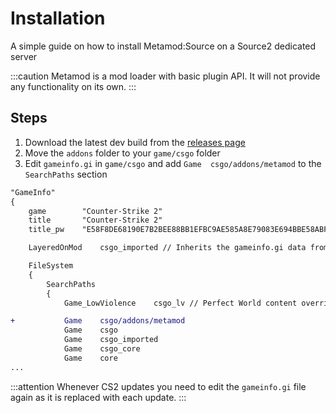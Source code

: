 # Installation

A simple guide on how to install Metamod:Source on a Source2 dedicated server

:::caution
Metamod is a mod loader with basic plugin API. It will not provide any functionality on its own.
:::

## Steps

1. Download the latest dev build from the [releases page](https://www.sourcemm.net/downloads.php/?branch=master)
2. Move the `addons` folder to your `game/csgo` folder
3. Edit `gameinfo.gi` in `game/csgo` and add `Game	csgo/addons/metamod` to the `SearchPaths` section

```diff
"GameInfo"
{
	game 		"Counter-Strike 2"
	title 		"Counter-Strike 2"
	title_pw	"E58F8DE68190E7B2BEE88BB1EFBC9AE585A8E79083E694BBE58ABF"

	LayeredOnMod	csgo_imported // Inherits the gameinfo.gi data from csgo_imported (which itself inherits from csgo_core)

	FileSystem
	{
		SearchPaths
		{
			Game_LowViolence	csgo_lv // Perfect World content override

+			Game	csgo/addons/metamod
			Game	csgo
			Game	csgo_imported
			Game	csgo_core
			Game	core
...
```

:::attention
Whenever CS2 updates you need to edit the `gameinfo.gi` file again as it is replaced with each update.
:::
